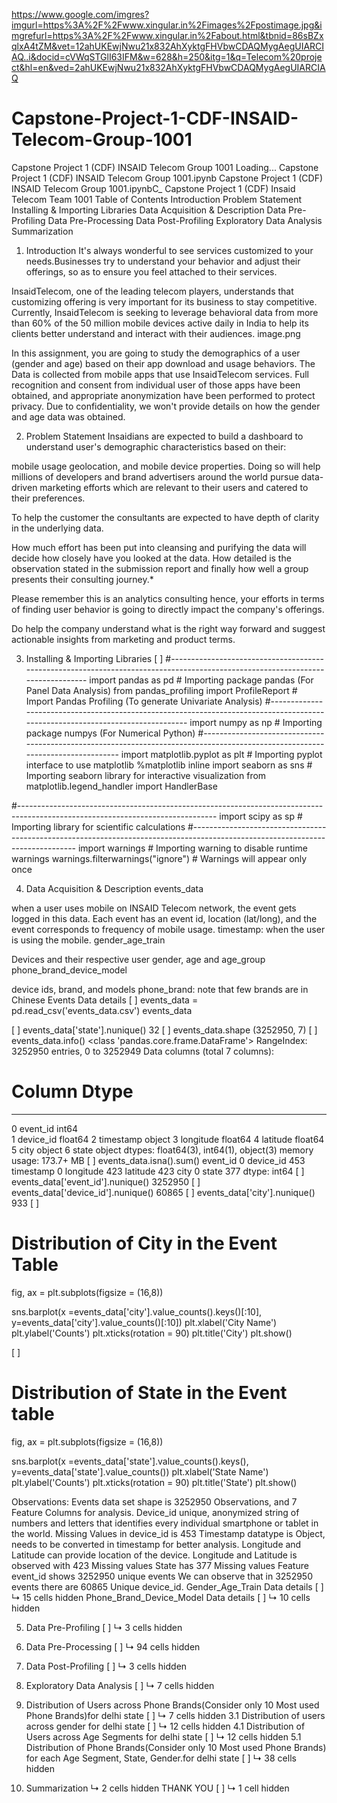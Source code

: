 https://www.google.com/imgres?imgurl=https%3A%2F%2Fwww.xingular.in%2Fimages%2Fpostimage.jpg&imgrefurl=https%3A%2F%2Fwww.xingular.in%2Fabout.html&tbnid=86sBZxqlxA4tZM&vet=12ahUKEwjNwu21x832AhXyktgFHVbwCDAQMygAegUIARCIAQ..i&docid=cVWqSTGlI63IFM&w=628&h=250&itg=1&q=Telecom%20project&hl=en&ved=2ahUKEwjNwu21x832AhXyktgFHVbwCDAQMygAegUIARCIAQ

# Capstone-Project-1-CDF-INSAID-Telecom-Group-1001
Capstone Project 1 (CDF) INSAID Telecom Group 1001
Loading...
Capstone Project 1 (CDF) INSAID Telecom Group 1001.ipynb
Capstone Project 1 (CDF) INSAID Telecom Group 1001.ipynbC_
Capstone Project 1 (CDF) Insaid Telecom Team 1001
Table of Contents
Introduction
Problem Statement
Installing & Importing Libraries
Data Acquisition & Description
Data Pre-Profiling
Data Pre-Processing
Data Post-Profiling
Exploratory Data Analysis
Summarization

1. Introduction
It's always wonderful to see services customized to your needs.Businesses try to understand your behavior and adjust their offerings, so as to ensure you feel attached to their services.

InsaidTelecom, one of the leading telecom players, understands that customizing offering is very important for its business to stay competitive.
Currently, InsaidTelecom is seeking to leverage behavioral data from more than 60% of the 50 million mobile devices active daily in India to help its clients better understand and interact with their audiences.
image.png

In this assignment, you are going to study the demographics of a user (gender and age) based on their app download and usage behaviors. The Data is collected from mobile apps that use InsaidTelecom services. Full recognition and consent from individual user of those apps have been obtained, and appropriate anonymization have been performed to protect privacy. Due to confidentiality, we won't provide details on how the gender and age data was obtained.


2. Problem Statement
Insaidians are expected to build a dashboard to understand user's demographic characteristics based on their:

mobile usage
geolocation, and
mobile device properties.
Doing so will help millions of developers and brand advertisers around the world pursue data-driven marketing efforts which are relevant to their users and catered to their preferences.

To help the customer the consultants are expected to have depth of clarity in the underlying data.

How much effort has been put into cleansing and purifying the data will decide how closely have you looked at the data. How detailed is the observation stated in the submission report and finally how well a group presents their consulting journey.*

Please remember this is an analytics consulting hence, your efforts in terms of finding user behavior is going to directly impact the company's offerings.

Do help the company understand what is the right way forward and suggest actionable insights from marketing and product terms.


3. Installing & Importing Libraries
[ ]
#-------------------------------------------------------------------------------------------------------------------------------
import pandas as pd                                                 # Importing package pandas (For Panel Data Analysis)
from pandas_profiling import ProfileReport                          # Import Pandas Profiling (To generate Univariate Analysis)
#-------------------------------------------------------------------------------------------------------------------------------
import numpy as np                                                  # Importing package numpys (For Numerical Python)
#-------------------------------------------------------------------------------------------------------------------------------
import matplotlib.pyplot as plt                                     # Importing pyplot interface to use matplotlib
%matplotlib inline
import seaborn as sns                                               # Importing seaborn library for interactive visualization
from matplotlib.legend_handler import HandlerBase

#-------------------------------------------------------------------------------------------------------------------------------
import scipy as sp                                                  # Importing library for scientific calculations
#-------------------------------------------------------------------------------------------------------------------------------
import warnings                                                     # Importing warning to disable runtime warnings
warnings.filterwarnings("ignore")                                   # Warnings will appear only once

4. Data Acquisition & Description
events_data

when a user uses mobile on INSAID Telecom network, the event gets logged in this data.
Each event has an event id, location (lat/long), and the event corresponds to frequency of mobile usage.
timestamp: when the user is using the mobile.
gender_age_train

Devices and their respective user gender, age and age_group
phone_brand_device_model

device ids, brand, and models phone_brand: note that few brands are in Chinese
Events Data details
[ ]
events_data = pd.read_csv('events_data.csv')
events_data

[ ]
events_data['state'].nunique()
32
[ ]
events_data.shape
(3252950, 7)
[ ]
events_data.info()
<class 'pandas.core.frame.DataFrame'>
RangeIndex: 3252950 entries, 0 to 3252949
Data columns (total 7 columns):
 #   Column     Dtype  
---  ------     -----  
 0   event_id   int64  
 1   device_id  float64
 2   timestamp  object 
 3   longitude  float64
 4   latitude   float64
 5   city       object 
 6   state      object 
dtypes: float64(3), int64(1), object(3)
memory usage: 173.7+ MB
[ ]
events_data.isna().sum()
event_id       0
device_id    453
timestamp      0
longitude    423
latitude     423
city           0
state        377
dtype: int64
[ ]
events_data['event_id'].nunique()
3252950
[ ]
events_data['device_id'].nunique()
60865
[ ]
events_data['city'].nunique()
933
[ ]
# Distribution of City in the Event Table
fig, ax = plt.subplots(figsize = (16,8))

sns.barplot(x =events_data['city'].value_counts().keys()[:10], y=events_data['city'].value_counts()[:10])
plt.xlabel('City Name')
plt.ylabel('Counts')
plt.xticks(rotation = 90)
plt.title('City')
plt.show()

[ ]
# Distribution of State in the Event table
fig, ax = plt.subplots(figsize = (16,8))

sns.barplot(x =events_data['state'].value_counts().keys(), y=events_data['state'].value_counts())
plt.xlabel('State Name')
plt.ylabel('Counts')
plt.xticks(rotation = 90)
plt.title('State')
plt.show()

Observations:
Events data set shape is 3252950 Observations, and 7 Feature Columns for analysis.
Device_id unique, anonymized string of numbers and letters that identifies every individual smartphone or tablet in the world. Missing Values in device_id is 453
Timestamp datatype is Object, needs to be converted in timestamp for better analysis.
Longitude and Latitude can provide location of the device.
Longitude and Latitude is observed with 423 Missing values
State has 377 Missing values
Feature event_id shows 3252950 unique events
We can observe that in 3252950 events there are 60865 Unique device_id.
Gender_Age_Train Data details
[ ]
↳ 15 cells hidden
Phone_Brand_Device_Model Data details
[ ]
↳ 10 cells hidden

5. Data Pre-Profiling
[ ]
↳ 3 cells hidden

6. Data Pre-Processing
[ ]
↳ 94 cells hidden

7. Data Post-Profiling
[ ]
↳ 3 cells hidden

8. Exploratory Data Analysis
[ ]
↳ 7 cells hidden
2. Distribution of Users across Phone Brands(Consider only 10 Most used Phone Brands)for delhi state
[ ]
↳ 7 cells hidden
3.1 Distribution of users across gender for delhi state
[ ]
↳ 12 cells hidden
4.1 Distribution of Users across Age Segments for delhi state
[ ]
↳ 12 cells hidden
5.1 Distribution of Phone Brands(Consider only 10 Most used Phone Brands) for each Age Segment, State, Gender.for delhi state
[ ]
↳ 38 cells hidden

9. Summarization
↳ 2 cells hidden
THANK YOU
[ ]
↳ 1 cell hidden
